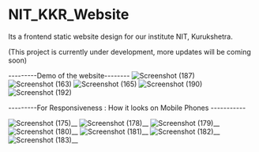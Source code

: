 # NIT_KKR_Website
Its a frontend static website design for our institute NIT, Kurukshetra.

(This project is currently under development, more updates will be coming soon)

---------Demo of the website--------
![Screenshot (187)](https://user-images.githubusercontent.com/97439744/182348245-d542b18a-6a9e-4ffa-8cca-8fad4edc5740.png)
![Screenshot (163)](https://user-images.githubusercontent.com/97439744/178132780-c20c5759-ec50-43b9-9db5-1cff0f85e67c.png)
![Screenshot (165)](https://user-images.githubusercontent.com/97439744/178132781-33cbea51-d97c-472b-9232-07cd78c5d2c4.png)
![Screenshot (190)](https://user-images.githubusercontent.com/97439744/182348808-09600969-845b-4725-bf59-eaf78412c053.png)
![Screenshot (192)](https://user-images.githubusercontent.com/97439744/182349136-090778ea-c3a5-472e-8bbc-0a6a8002a4d3.png)

---------For Responsiveness : How it looks on Mobile Phones -----------

![Screenshot (175)__](https://user-images.githubusercontent.com/97439744/178133147-cd77084c-a94f-4f97-99cf-b1a9260c6308.png)
![Screenshot (178)__](https://user-images.githubusercontent.com/97439744/178133157-939aab1b-e1d4-42b3-8fc4-783e74ed50c9.png)
![Screenshot (179)__](https://user-images.githubusercontent.com/97439744/178133164-90377562-f478-4217-89d1-1c00474c0912.png)
![Screenshot (180)__](https://user-images.githubusercontent.com/97439744/178133168-42c2dd48-f6ec-4ed1-b3bc-4b2c09c023f5.png)
![Screenshot (181)__](https://user-images.githubusercontent.com/97439744/178133171-5431d760-c10f-46a6-bcea-0ad39d94258d.png)
![Screenshot (182)__](https://user-images.githubusercontent.com/97439744/178133173-60f2be0a-300e-4e6f-a24d-d994ce691722.png)
![Screenshot (183)__](https://user-images.githubusercontent.com/97439744/178133174-3aae62c0-41bf-4203-b0ff-b498a7a2a9ed.png)
